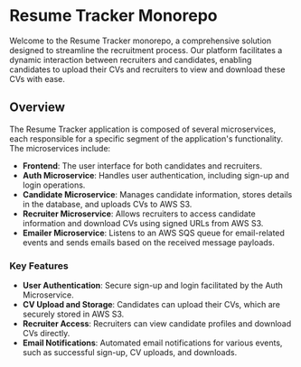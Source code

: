 # Resume Tracker Monorepo

Welcome to the Resume Tracker monorepo, a comprehensive solution designed to streamline the recruitment process. Our platform facilitates a dynamic interaction between recruiters and candidates, enabling candidates to upload their CVs and recruiters to view and download these CVs with ease.

## Overview

The Resume Tracker application is composed of several microservices, each responsible for a specific segment of the application's functionality. The microservices include:

- **Frontend**: The user interface for both candidates and recruiters.
- **Auth Microservice**: Handles user authentication, including sign-up and login operations.
- **Candidate Microservice**: Manages candidate information, stores details in the database, and uploads CVs to AWS S3.
- **Recruiter Microservice**: Allows recruiters to access candidate information and download CVs using signed URLs from AWS S3.
- **Emailer Microservice**: Listens to an AWS SQS queue for email-related events and sends emails based on the received message payloads.

### Key Features

- **User Authentication**: Secure sign-up and login facilitated by the Auth Microservice.
- **CV Upload and Storage**: Candidates can upload their CVs, which are securely stored in AWS S3.
- **Recruiter Access**: Recruiters can view candidate profiles and download CVs directly.
- **Email Notifications**: Automated email notifications for various events, such as successful sign-up, CV uploads, and downloads.
